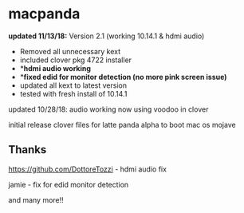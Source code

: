 # macpanda
**updated 11/13/18:**
Version 2.1 (working 10.14.1 & hdmi audio)
- Removed all unnecessary kext
- included clover pkg 4722 installer
- ***hdmi audio working**
- ***fixed edid for monitor detection (no more pink screen issue)**
- updated all kext to latest version
- tested with fresh install of 10.14.1


updated 10/28/18:
audio working now using voodoo in clover 

initial release
clover files for latte panda alpha to boot mac os mojave

## Thanks
https://github.com/DottoreTozzi - hdmi audio fix

jamie - fix for edid monitor detection

and many more!!
